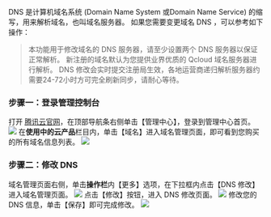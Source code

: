 DNS 是计算机域名系统 (Domain Name System 或Domain Name Service) 的缩写，用来解析域名，也叫域名服务器。
如果您需要变更域名 DNS ，可以参考如下操作：
>本功能用于修改域名的 DNS 服务器，请至少设置两个 DNS 服务器以保证正常解析。 
新注册的域名默认为您提供业界优质的 Qcloud 域名服务器进行解析。 
DNS 修改会实时提交注册局生效，各地运营商递归解析服务器约需要24-72小时方可完全刷新同步，请耐心等待。

### 步骤一：登录管理控制台
打开 [腾讯云官网](https://www.qcloud.com/)，在顶部导航条右侧单击【管理中心】，登录到管理中心首页。
![](//mc.qcloudimg.com/static/img/93b74a8e306f5f05dfcaf89abeef523d/image.png)
在**使用中的云产品**栏目内，单击【域名】进入域名管理页面，即可看到您购买的所有域名信息列表。
![](//mc.qcloudimg.com/static/img/da4ba43894682972815e6deb5f040e50/image.png)
### 步骤二：修改 DNS
域名管理页面右侧，单击**操作栏**内【更多】选项，在下拉框内点击【DNS 修改】进入域名管理页面。
![](//mc.qcloudimg.com/static/img/517619e780c730c147b4ad3708c8f7e7/image.png)
点击【修改】按钮，进入 DNS 修改页面。
![](//mc.qcloudimg.com/static/img/c8deac17998bf68b016bb1ea2d52d980/image.png)
修改您的 DNS 信息，单击【保存】即可完成修改。
![](//mc.qcloudimg.com/static/img/2199d4a35f0bc17d2acd35690b106602/image.png)

